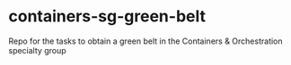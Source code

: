# containers-sg-green-belt
Repo for the tasks to obtain a green belt in the Containers &amp; Orchestration specialty group
